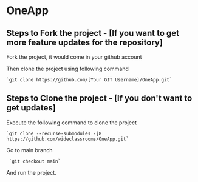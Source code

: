 # OneApp

## Steps to Fork the project - [If you want to get more feature updates for the repository]

Fork the project, it would come in your github account

Then clone the project using following command

    `git clone https://github.com/[Your GIT Username]/OneApp.git`

## Steps to Clone the project - [If you don't want to get updates]

Execute the following command to clone the project

    `git clone --recurse-submodules -j8 https://github.com/wideclassrooms/OneApp.git`

Go to main branch

     `git checkout main` 
And run the project.